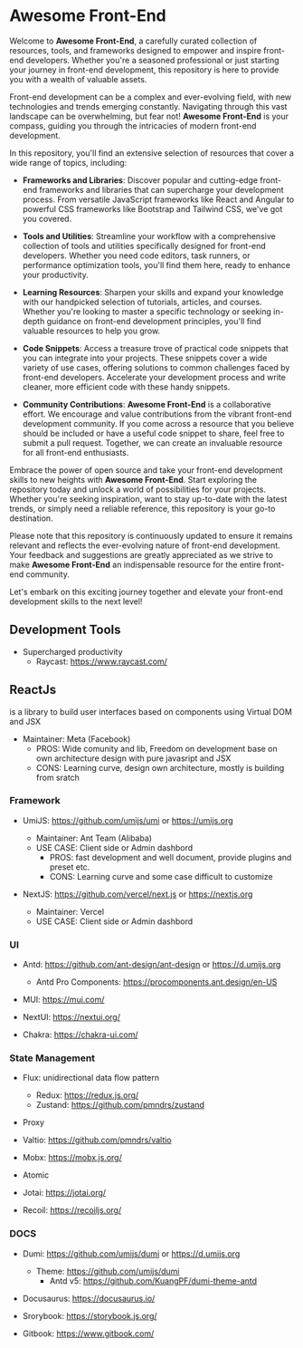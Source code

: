 # Awesome Front-End

Welcome to **Awesome Front-End**, a carefully curated collection of resources, tools, and frameworks designed to empower and inspire front-end developers. Whether you're a seasoned professional or just starting your journey in front-end development, this repository is here to provide you with a wealth of valuable assets.

Front-end development can be a complex and ever-evolving field, with new technologies and trends emerging constantly. Navigating through this vast landscape can be overwhelming, but fear not! **Awesome Front-End** is your compass, guiding you through the intricacies of modern front-end development.

In this repository, you'll find an extensive selection of resources that cover a wide range of topics, including:

- **Frameworks and Libraries**: Discover popular and cutting-edge front-end frameworks and libraries that can supercharge your development process. From versatile JavaScript frameworks like React and Angular to powerful CSS frameworks like Bootstrap and Tailwind CSS, we've got you covered.

- **Tools and Utilities**: Streamline your workflow with a comprehensive collection of tools and utilities specifically designed for front-end developers. Whether you need code editors, task runners, or performance optimization tools, you'll find them here, ready to enhance your productivity.

- **Learning Resources**: Sharpen your skills and expand your knowledge with our handpicked selection of tutorials, articles, and courses. Whether you're looking to master a specific technology or seeking in-depth guidance on front-end development principles, you'll find valuable resources to help you grow.

- **Code Snippets**: Access a treasure trove of practical code snippets that you can integrate into your projects. These snippets cover a wide variety of use cases, offering solutions to common challenges faced by front-end developers. Accelerate your development process and write cleaner, more efficient code with these handy snippets.

- **Community Contributions**: **Awesome Front-End** is a collaborative effort. We encourage and value contributions from the vibrant front-end development community. If you come across a resource that you believe should be included or have a useful code snippet to share, feel free to submit a pull request. Together, we can create an invaluable resource for all front-end enthusiasts.

Embrace the power of open source and take your front-end development skills to new heights with **Awesome Front-End**. Start exploring the repository today and unlock a world of possibilities for your projects. Whether you're seeking inspiration, want to stay up-to-date with the latest trends, or simply need a reliable reference, this repository is your go-to destination.

Please note that this repository is continuously updated to ensure it remains relevant and reflects the ever-evolving nature of front-end development. Your feedback and suggestions are greatly appreciated as we strive to make **Awesome Front-End** an indispensable resource for the entire front-end community.

Let's embark on this exciting journey together and elevate your front-end development skills to the next level!

## Development Tools
 - Supercharged productivity
   - Raycast: https://www.raycast.com/

## ReactJs
  is a library to build user interfaces based on components using Virtual DOM and JSX
- Maintainer: Meta (Facebook)
    - PROS: Wide comunity and lib, Freedom on development base on own architecture design with pure javasript and JSX
    - CONS: Learning curve, design own architecture, mostly is building from sratch

### Framework
- UmiJS: https://github.com/umijs/umi or https://umijs.org
  - Maintainer: Ant Team (Alibaba) 
  - USE CASE: Client side or Admin dashbord
    - PROS: fast development and well document, provide plugins and preset etc.
    - CONS: Learning curve and some case difficult to customize

- NextJS: https://github.com/vercel/next.js or https://nextjs.org
  - Maintainer: Vercel 
  - USE CASE: Client side or Admin dashbord

### UI 
- Antd: https://github.com/ant-design/ant-design or https://d.umijs.org
  - Antd Pro Components: https://procomponents.ant.design/en-US

- MUI: https://mui.com/

- NextUI: https://nextui.org/

- Chakra: https://chakra-ui.com/

### State Management

- Flux: unidirectional data flow pattern

  - Redux: https://redux.js.org/
  - Zustand: https://github.com/pmndrs/zustand

- Proxy

 - Valtio: https://github.com/pmndrs/valtio
 - Mobx: https://mobx.js.org/

- Atomic

 - Jotai: https://jotai.org/
 - Recoil: https://recoiljs.org/

### DOCS

- Dumi: https://github.com/umijs/dumi or https://d.umijs.org
  - Theme: https://github.com/umijs/dumi
    - Antd v5: https://github.com/KuangPF/dumi-theme-antd

- Docusaurus: https://docusaurus.io/
- Srorybook: https://storybook.js.org/

- Gitbook: https://www.gitbook.com/
